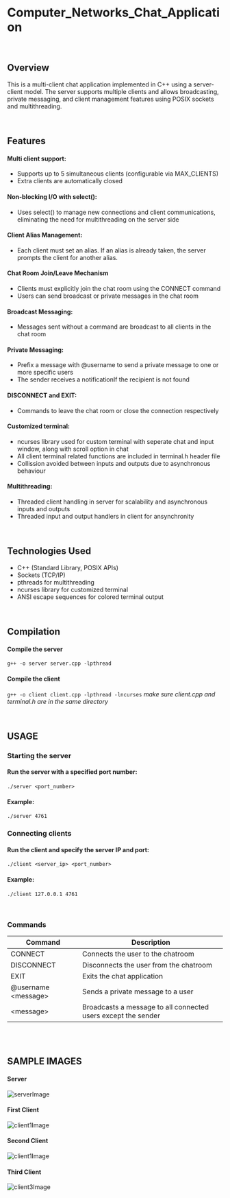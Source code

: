 # Computer_Networks_Chat_Application

<br>

## Overview

This is a multi-client chat application implemented in C++ using a server-client model. The server supports multiple clients and allows broadcasting, private messaging, and client management features using POSIX sockets and multithreading.

<br>

## Features

#### Multi client support:
* Supports up to 5 simultaneous clients (configurable via MAX_CLIENTS)
* Extra clients are automatically closed

#### Non-blocking I/O with select():
* Uses select() to manage new connections and client communications, eliminating the need for multithreading on the server side

#### Client Alias Management:
* Each client must set an alias. If an alias is already taken, the server prompts the client for another alias.

#### Chat Room Join/Leave Mechanism
* Clients must explicitly join the chat room using the CONNECT command
* Users can send broadcast or private messages in the chat room

#### Broadcast Messaging:
* Messages sent without a command are broadcast to all clients in the chat room

#### Private Messaging:
* Prefix a message with @username to send a private message to one or more specific users
* The sender receives a notificationIf the recipient is not found

#### DISCONNECT and EXIT:
* Commands to leave the chat room or close the connection respectively

#### Customized terminal:
* ncurses library used for custom terminal with seperate chat and input window, along with scroll option in chat
* All client terminal related functions are included in terminal.h header file
* Collission avoided between inputs and outputs due to asynchronous behaviour

#### Multithreading:
* Threaded client handling in server for scalability and asynchronous inputs and outputs
* Threaded input and output handlers in client for ansynchronity

<br>

## Technologies Used

* C++ (Standard Library, POSIX APIs)
* Sockets (TCP/IP)
* pthreads for multithreading
* ncurses library for customized terminal
* ANSI escape sequences for colored terminal output

<br>

## Compilation

#### Compile the server
```g++ -o server server.cpp -lpthread```

#### Compile the client
```g++ -o client client.cpp -lpthread -lncurses```
*make sure client.cpp and terminal.h are in the same directory*

<br>

## USAGE

### Starting the server

#### Run the server with a specified port number:
```./server <port_number>```
#### Example:
```./server 4761```

### Connecting clients
#### Run the client and specify the server IP and port:
```./client <server_ip> <port_number>```
#### Example:
```./client 127.0.0.1 4761```

<br>

### Commands
|Command|Description|
|---|---|
|CONNECT|Connects the user to the chatroom|
|DISCONNECT|Disconnects the user from the chatroom|
|EXIT|Exits the chat application|
|@username \<message\>|Sends a private message to a user|
|\<message\>|Broadcasts a message to all connected users except the sender|

<br>
<br>

## SAMPLE IMAGES


#### Server
![serverImage](https://github.com/user-attachments/assets/cb52b6ce-da31-4757-b52d-a01b7053218b)

#### First Client
![client1Image](https://github.com/user-attachments/assets/55430f41-2ee3-4481-b907-0fbe623e1611)


#### Second Client
![client1Image](https://github.com/user-attachments/assets/25dccb81-9ef9-4c26-954a-0935a93bb95d)

#### Third Client
![client3Image](https://github.com/user-attachments/assets/433fe844-e4a3-4dc3-9a2f-3b461a1deac1)





